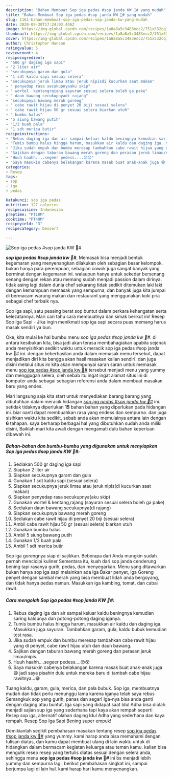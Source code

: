 ```yaml
---
description: "Bahan Membuat Sop iga pedas #sop janda KW 🍲# yang mudah"
title: "Bahan Membuat Sop iga pedas #sop janda KW 🍲# yang mudah"
slug: 1161-bahan-membuat-sop-iga-pedas-sop-janda-kw-yang-mudah
date: 2020-09-30T17:24:03.446Z
image: https://img-global.cpcdn.com/recipes/1a8a8a5c3483ecc2/751x532cq70/sop-iga-pedas-sop-janda-kw-🍲-foto-resep-utama.jpg
thumbnail: https://img-global.cpcdn.com/recipes/1a8a8a5c3483ecc2/751x532cq70/sop-iga-pedas-sop-janda-kw-🍲-foto-resep-utama.jpg
cover: https://img-global.cpcdn.com/recipes/1a8a8a5c3483ecc2/751x532cq70/sop-iga-pedas-sop-janda-kw-🍲-foto-resep-utama.jpg
author: Christopher Hanson
ratingvalue: 5
reviewcount: 4
recipeingredient:
- "500 gr daging iga sapi"
- "2 liter air"
- "secukupnya garam dan gula"
- "1 sdt kaldu sapi sesuai selera"
- "secukupnya jeruk limau atau jeruk nipisdi kucurkan saat makan"
- " penyedap rasa secukupnyaaku skip"
- " wortel  kentangrajang sayuran sesuai selera boleh ga pake"
- " daun bawang secukupnyadi rajang"
- "secukupnya bawang merah goreng"
- " cabe rawit hijau di penyet 20 biji sesuai selera"
- " cabe rawit hijau 50 gr sesuai selera biarkan utuh"
- " bumbu halus"
- "5 siung bawang putih"
- "1/2 buah pala"
- "1 sdt merica butir"
recipeinstructions:
- "Rebus daging iga dan air sampai keluar kaldu beningnya kemudian saring kaldunya dan potong-potong daging iganya."
- "Tumis bumbu halus hingga harum, masukkan air kaldu dan daging iga. Masukkan juga sayuran. Tambahkan garam, gula, kaldu bubuk kemudian test rasa."
- "Jika sudah empuk dan bumbu meresap tambahkan cabe rawit hijau yang di penyet, cabe rawit hijau utuh dan daun bawang."
- "Sajikan dengan taburan bawang merah goreng dan perasan jeruk limau/nipis."
- "Huuh haahh....segeer pedess....😙😙"
- "Saya masukin cabenya belakangan karena masak buat anak-anak juga 😄 jadi saya pisahin dulu untuk mereka baru di tambah cabe hijau rawitnya...😁"
categories:
- Resep
tags:
- sop
- iga
- pedas

katakunci: sop iga pedas 
nutrition: 127 calories
recipecuisine: Indonesian
preptime: "PT10M"
cooktime: "PT49M"
recipeyield: "3"
recipecategory: Dessert

---
```



![Sop iga pedas #sop janda KW 🍲#](https://img-global.cpcdn.com/recipes/1a8a8a5c3483ecc2/751x532cq70/sop-iga-pedas-sop-janda-kw-🍲-foto-resep-utama.jpg)

<b><i>sop iga pedas #sop janda kw 🍲#</i></b>, Memasak bisa menjadi bentuk kegemaran yang menyenangkan dilakukan oleh sebagian besar kelompok. bukan hanya para perempuan, sebagian cowok juga sangat banyak yang berminat dengan kegemaran ini. walaupun hanya untuk sekedar bersenang senang dengan rekan atau memang sudah menjadi passion dalam dirinya. tidak asing lagi dalam dunia chef sekarang tidak sedikit ditemukan laki laki dengan kemampuan memasak yang sempurna, dan banyak juga kita jumpai di bermacam warung makan dan restaurant yang menggunakan koki pria sebagai chef terbaik nya.

Sop iga sapi, satu pesaing berat sop buntut dalam perkara kehangatan serta kelezatannya. Mari cari tahu cara membuatnya dan simak berikut ini! Resep Sop Iga Sapi - Jika ingin menikmati sop iga sapi secara puas memang harus masak sendiri ya bun.

Oke, kita mulai ke hal bumbu menu <i>sop iga pedas #sop janda kw 🍲#</i>. di antara kesibukan kita, bisa jadi akan terasa membahagiakan apabila sejenak anda menyisihkan sedikit waktu untuk meracik sop iga pedas #sop janda kw 🍲# ini. dengan keberhasilan anda dalam memasak menu tersebut, dapat menjadikan diri kita bangga akan hasil masakan kalian sendiri. dan juga disini melalui situs ini kita akan mempunyai saran saran untuk memasak menu <u>sop iga pedas #sop janda kw 🍲#</u> tersebut menjadi menu yang yummy dan menggugah selera, oleh sebab itu ingat ingat alamat situs ini di komputer anda sebagai sebagian referensi anda dalam membuat masakan baru yang endes.


Mari langsung saja kita start untuk menyediakan barang barang yang dibutuhkan dalam meracik hidangan <u><i>sop iga pedas #sop janda kw 🍲#</i></u> ini. setidak tidaknya diperlukan <b>15</b> bahan bahan yang diperlukan pada hidangan ini. biar nanti dapat membuahkan rasa yang endess dan sempurna. dan juga sisihkan waktu kita sedikit, sebab anda akan memulainya antara lain dengan <b>6</b> tahapan. saya berharap berbagai hal yang dibutuhkan sudah anda miliki disini, Baiklah mari kita awali dengan mengamati dulu bahan keperluan dibawah ini.

<!--inarticleads1-->

##### Bahan-bahan dan bumbu-bumbu yang digunakan untuk menyiapkan Sop iga pedas #sop janda KW 🍲#:

1. Sediakan 500 gr daging iga sapi
1. Siapkan 2 liter air
1. Siapkan secukupnya garam dan gula
1. Gunakan 1 sdt kaldu sapi (sesuai selera)
1. Siapkan secukupnya jeruk limau atau jeruk nipis(di kucurkan saat makan)
1. Siapkan  penyedap rasa secukupnya(aku skip)
1. Gunakan  wortel &amp; kentang,rajang (sayuran sesuai selera boleh ga pake)
1. Sediakan  daun bawang secukupnya(di rajang)
1. Siapkan secukupnya bawang merah goreng
1. Sediakan  cabe rawit hijau di penyet 20 biji (sesuai selera)
1. Ambil  cabe rawit hijau 50 gr (sesuai selera) biarkan utuh
1. Gunakan  bumbu halus
1. Ambil 5 siung bawang putih
1. Gunakan 1/2 buah pala
1. Ambil 1 sdt merica butir


Sop iga gorengnya siap di sajikkan. Beberapa dari Anda mungkin sudah pernah mencicipi kuliner Sementara itu, kuah dari sop janda cenderung bening tapi rasanya gurih, pedas, dan menyegarkan. Menu yang ditawarkan bukan hanya sop iga sapi melainkan ada Iga Bakar penyet, Iga Goreng penyet dengan sambal merah yang bisa membuat lidah anda bergoyang, dan tidak hanya pedas namun. Masukkan iga kambing, tomat, dan cabai rawit. 

<!--inarticleads2-->

##### Cara mengolah Sop iga pedas #sop janda KW 🍲#:

1. Rebus daging iga dan air sampai keluar kaldu beningnya kemudian saring kaldunya dan potong-potong daging iganya.
1. Tumis bumbu halus hingga harum, masukkan air kaldu dan daging iga. Masukkan juga sayuran. Tambahkan garam, gula, kaldu bubuk kemudian test rasa.
1. Jika sudah empuk dan bumbu meresap tambahkan cabe rawit hijau yang di penyet, cabe rawit hijau utuh dan daun bawang.
1. Sajikan dengan taburan bawang merah goreng dan perasan jeruk limau/nipis.
1. Huuh haahh....segeer pedess....😙😙
1. Saya masukin cabenya belakangan karena masak buat anak-anak juga 😄 jadi saya pisahin dulu untuk mereka baru di tambah cabe hijau rawitnya...😁


Tuang kaldu, garam, gula, merica, dan pala bubuk. Sop iga, membuatnya mudah dan tidak perlu menunggu lama karena iganya telah saya rebus Semangkuk sop yang gurih, panas dan segar! Iga-nya bisa anda ganti dengan daging atau buntut. Iga sapi yang didapat saat Idul Adha bisa diolah menjadi sajian sup iga yang sederhana tapi kaya akan rempah seperti Resep sop iga, alternatif olahan daging Idul Adha yang sederhana dan kaya rempah. Resep Sop Iga Sapi Bening super empuk! 

Demikianlah sedikit pembahasan masakan tentang resep <u>sop iga pedas #sop janda kw 🍲#</u> yang yummy. kami harap anda bisa memahami dengan tulisan diatas, dan kamu dapat membuat ulang di lain waktu untuk di hidangkan dalam bermacam kegiatan keluarga atau teman kamu. kalian bisa mengulik resep resep yang tertulis diatas sesuai dengan selera anda, sehingga menu <b>sop iga pedas #sop janda kw 🍲#</b> ini bs menjadi lebih yummy dan sempurna lagi. berikut pembahasan singkat ini, sampai berjumpa lagi di lain hal. kami harap hari kamu menyenangkan.
